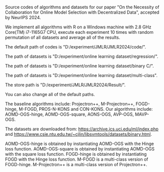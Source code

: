 Source codes of algorithms and datasets for our paper "On the Necessity of Collaboration for
Online Model Selection with Decentralized Data", accepted by NeurIPS 2024.

We implement all algorithms with R on a Windows machine with 2.8 GHz Core(TM) i7-1165G7 CPU, execute each experiment 10 times with random permutation of all datasets and average all of the results.

The default path of codes is "D:/experiment/JMLR/JMLR2024/code/".

The path of datasets is "D:/experiment/online learning dataset/regression/".

The path of datasets is "D:/experiment/online learning dataset/binary C/".

The path of datasets is "D:/experiment/online learning dataset/multi-class".

The store path is "D:/experiment/JMLR/JMLR2024/Result/".

You can also change all of the default paths.

The baseline algorithms include: 
Projectron++, M-Projectron++, FOGD-hinge, M-FOGD, PROS-N-KONS and CON-KONS. 
Our algorithms include: AOMD-OGS-hinge, AOMD-OGS-square, AONS-OGS, AVP-OGS, MAVP-OGS.

The datasets are downloaded from: https://archive.ics.uci.edu/ml/index.php
and 
https://www.csie.ntu.edu.tw/~cjlin/libsvmtools/datasets/binary.html.

AOMD-OGS-hinge is obtained by instantiating AOMD-OGS with the Hinge loss function.
AOMD-OGS-square is obtained by instantiating AOMD-OGS with the square loss function.
FOGD-hinge is obtained by instantiating FOGD with the Hinge loss function.
M-FOGD is a multi-class version of FOGD-hinge.
M-Projectron++ is a multi-class version of Projectron++.
